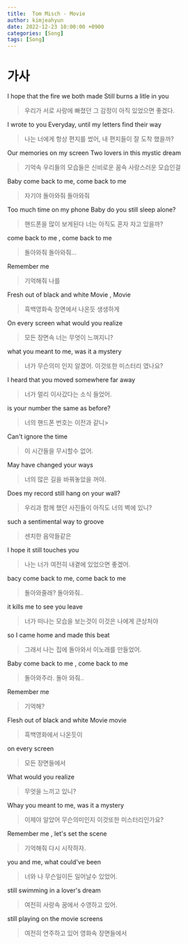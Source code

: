 ```yaml
---
title:  Tom Misch - Movie
author: kimjeahyun
date: 2022-12-23 10:00:00 +0900
categories: [Song]
tags: [Song]
---
```


# 가사 

I hope that the fire we both made Still burns a litle in you
> 우리가 서로 사랑에 빠졌던 그 감정이 아직 있었으면 좋겠다.

I wrote to you Everyday, until my letters find their way
> 나는 너에게 항상 편지를 썼어, 내 편지들이 잘 도착 했을까?

Our memories on my screen Two lovers in this mystic dream
> 기억속 우리들의 모습들은 신비로운 꿈속 사랑스러운 모습인걸

Baby come back to me, come back to me
> 자기야 돌아와줘 돌아와줘

Too much time on my phone Baby do you still sleep alone?
> 핸드폰을 많이 보게된다 너는 아직도 혼자 자고 있을까?

come back to me , come back to me
> 돌아와줘 돌아와줘...

Remember me
> 기억해줘 나를

Fresh out of black and white Movie , Movie
> 흑백영화속 장면에서 나온듯 생생하게

On every screen what would you realize
> 모든 장면속 너는 무엇이 느껴지니?

what you meant to me, was it a mystery
> 너가 무슨의미 인지 알겠어. 이것또한 미스터리 였나요?

I heard that you moved somewhere far away
> 너가 멀리 이사갔다는 소식 들었어.

is your number the same as before?
> 너의 핸드폰 번호는 이전과 같니>

Can't ignore the time
> 이 시간들을 무시할수 없어.

May have changed your ways
> 너의 많은 길을 바꿔놓았을 꺼야.

Does my record still hang on your wall?
> 우리과 함께 했던 사진들이 아직도 너의 벽에 있니?

such a sentimental way to groove
> 센치한 음악들같은

I hope it still touches you
> 나는 너가 여전히 내곁에 있었으면 좋겠어.

bacy come back to me, come back to me
> 돌아와줄래? 돌아와줘..

it kills me to see you leave
> 너가 떠나는 모습을 보는것이 이것은 나에게 큰상처야 

so I came home and made this beat
> 그래서 나는 집에 돌아와서 이노래를 만들었어.

Baby come back to me , come back to me
> 돌아와주라. 돌아 와줘..

Remember me
> 기억해?

Flesh out of black and white Movie movie
> 흑백영화에서 나온듯이

on every screen
> 모든 장면들에서

What would you realize
> 무엇을 느끼고 있니?

Whay you meant to me, was it a mystery
> 이제야 알았어 무슨의미인지 이것또한 미스터리인가요?

Remember me , let's set the scene
> 기억해줘 다시 시작하자.

you and me, what could've been 
> 너와 나 무슨일이든 일어날수 있었어.

still swimming in a lover's dream
> 여전히 사랑속 꿈에서 수영하고 있어.

still playing on the movie screens
> 여전히 연주하고 있어 영화속 장면들에서